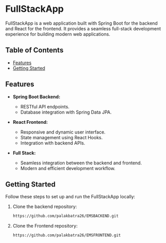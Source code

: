 # FullStackApp

FullStackApp is a web application built with Spring Boot for the backend and React for the frontend. It provides a seamless full-stack development experience for building modern web applications.

## Table of Contents

- [Features](#features)
- [Getting Started](#getting-started)

## Features

- **Spring Boot Backend:**
  - RESTful API endpoints.
  - Database integration with Spring Data JPA.

- **React Frontend:**
  - Responsive and dynamic user interface.
  - State management using React Hooks.
  - Integration with backend APIs.

- **Full Stack:**
  - Seamless integration between the backend and frontend.
  - Modern and efficient development workflow.


## Getting Started

Follow these steps to set up and run the FullStackApp locally:

1. Clone the backend repository:

   ```bash
   https://github.com/palakbatra26/EMSBACKEND.git

1. Clone the Frontend repository:

   ```bash
   https://github.com/palakbatra26/EMSFRONTEND.git


